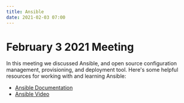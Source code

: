 ```yaml
---
title: Ansible
date: 2021-02-03 07:00
---
```


# February 3 2021 Meeting

In this meeting we discussed Ansible, and open source configuration management, provisioning, and deployment tool. Here's some helpful resources for working with and learning Ansible:

- [Ansible Documentation](docs.ansible.com)
- [Ansible Video](https://youtu.be/5hycyr-8EKs)